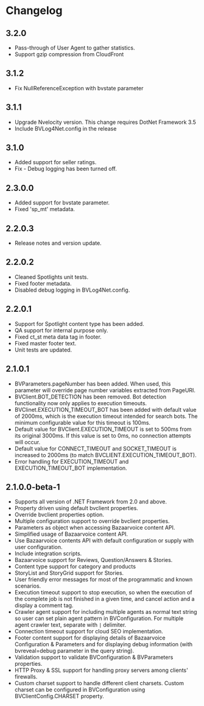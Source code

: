 # Changelog

## 3.2.0
* Pass-through of User Agent to gather statistics.
* Support gzip compression from CloudFront

## 3.1.2
* Fix NullReferenceException with bvstate parameter

## 3.1.1
* Upgrade Nvelocity version. This change requires DotNet Framework 3.5
* Include BVLog4Net.config in the release

## 3.1.0

* Added support for seller ratings.
* Fix - Debug logging has been turned off.

## 2.3.0.0

* Added support for bvstate parameter.
* Fixed 'sp_mt' metadata.

## 2.2.0.3

* Release notes and version update.

## 2.2.0.2

* Cleaned Spotlights unit tests.
* Fixed footer metadata.
* Disabled debug logging in BVLog4Net.config.

## 2.2.0.1

* Support for Spotlight content type has been added.
* QA support for internal purpose only.
* Fixed ct_st meta data tag in footer.
* Fixed master footer text.
* Unit tests are updated.

## 2.1.0.1

* BVParameters.pageNumber has been added. When used, this parameter will
override page number variables extracted from PageURI.
* BVClient.BOT_DETECTION has been removed. Bot detection functionality now only
applies to execution timeouts.
* BVClinet.EXECUTION_TIMEOUT_BOT has been added with default value of 2000ms,
which is the execution timeout intended for search bots. The minimum
configurable value for this timeout is 100ms.
* Default value for BVClient.EXECUTION_TIMEOUT is set to 500ms from its
original 3000ms. If this value is set to 0ms, no connection attempts will
occur.
* Default value for CONNECT_TIMEOUT and SOCKET_TIMEOUT is increased to 2000ms
(to match BVCLIENT.EXECUTION_TIMEOUT_BOT).
* Error handling for EXECUTION_TIMEOUT and EXECUTION_TIMEOUT_BOT
implementation.

## 2.1.0.0-beta-1

* Supports all version of .NET Framework from 2.0 and above.
* Property driven using default bvclient properties.
* Override bvclient properties option.
* Multiple configuration support to override bvclient properties.
* Parameters as object when accessing Bazaarvoice content API.* Simplified usage of Bazaarvoice content API.* Use Bazaarvoice contents API with default configuration or supply with user
configuration.* Include integration scripts.* Bazaarvoice support for Reviews, Question/Answers & Stories.* Content type support for category and products* StoryList and StoryGrid support for Stories.* User friendly error messages for most of the programmatic and known
scenarios.* Execution timeout support to stop execution, so when the execution of the
complete job is not finished in a given time, and cancel action and a display
a comment tag.* Crawler agent support for including multiple agents as normal text string so
user can set plain agent pattern in BVConfiguration. For multiple agent crawler
text, separate with `|` delimiter.* Connection timeout support for cloud SEO implementation.* Footer content support for displaying details of Bazaarvoice Configuration &
Parameters and for displaying debug information (with bvreveal=debug parameter
in the query string).* Validation support to validate BVConfiguration & BVParameters properties.* HTTP Proxy & SSL support for handling proxy servers among clients' firewalls.* Custom charset support to handle different client charsets. Custom charset
can be configured in BVConfiguration using BVClientConfig.CHARSET property.
